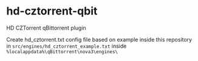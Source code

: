 # hd-cztorrent-qbit
HD CZTorrent qBittorrent plugin

Create hd_cztorrent.txt config file based on example inside this repository in `src/engines/hd_cztorrent_example.txt` inside `%localappdata%\qBittorrent\nova3\engines\`

